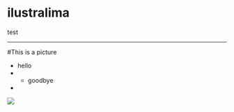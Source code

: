 # ilustralima
test



-----



#This is a picture
- hello
- - goodbye
- 



![](http://contosdunne.com/wp-content/uploads/2014/09/portfolio.jpg)
